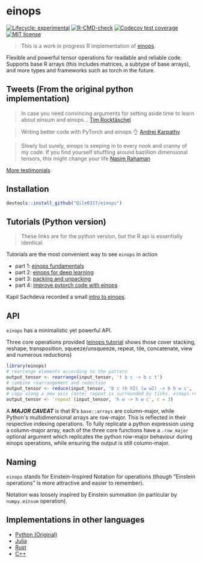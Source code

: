 # einops

<!-- badges: start -->
[![Lifecycle: experimental](https://img.shields.io/badge/lifecycle-experimental-orange.svg)](https://lifecycle.r-lib.org/articles/stages.html#experimental)
[![R-CMD-check](https://github.com/Qile0317/einops/actions/workflows/R-CMD-check.yaml/badge.svg)](https://github.com/Qile0317/einops/actions/workflows/R-CMD-check.yaml)
[![Codecov test coverage](https://codecov.io/gh/Qile0317/einops/graph/badge.svg)](https://app.codecov.io/gh/Qile0317/einops)
[![MIT license](https://img.shields.io/badge/license-MIT-green.svg)](https://github.com/Qile0317/einops/blob/main/LICENSE.md)
<!-- badges: end -->

> This is a work in progress R implementation of [einops](https://einops.rocks/).

Flexible and powerful tensor operations for readable and reliable code. <br />
Supports base R arrays (this includes matrices, a subtype of base arrays), and more types and frameworks such as torch in the future.

## Tweets (From the original python implementation)

> In case you need convincing arguments for setting aside time to learn about einsum and einops...
[Tim Rocktäschel](https://twitter.com/_rockt/status/1230818967205425152)

> Writing better code with PyTorch and einops 👌
[Andrej Karpathy](https://twitter.com/karpathy/status/1290826075916779520)

> Slowly but surely, einops is seeping in to every nook and cranny of my code. If you find yourself shuffling around bazillion dimensional tensors, this might change your life
[Nasim Rahaman](https://twitter.com/nasim_rahaman/status/1216022614755463169)

[More testimonials](https://einops.rocks/pages/testimonials/)

## Installation

```R
devtools::install_github("Qile0317/einops")
```

## Tutorials (Python version)

> These links are for the python version, but the R api is essentially identical.

Tutorials are the most convenient way to see `einops` in action

- part 1: [einops fundamentals](https://github.com/arogozhnikov/einops/blob/main/docs/1-einops-basics.ipynb)
- part 2: [einops for deep learning](https://github.com/arogozhnikov/einops/blob/main/docs/2-einops-for-deep-learning.ipynb)
- part 3: [packing and unpacking](https://github.com/arogozhnikov/einops/blob/main/docs/4-pack-and-unpack.ipynb)
- part 4: [improve pytorch code with einops](http://einops.rocks/pytorch-examples.html)

Kapil Sachdeva recorded a small [intro to einops](https://www.youtube.com/watch?v=xGy75Pjsqzo).

## API

`einops` has a minimalistic yet powerful API.

Three core operations provided ([einops tutorial](https://github.com/arogozhnikov/einops/blob/main/docs/)
shows those cover stacking, reshape, transposition, squeeze/unsqueeze, repeat, tile, concatenate, view and numerous reductions)

``` r
library(einops)
# rearrange elements according to the pattern
output_tensor <- rearrange(input_tensor, 't b c -> b c t')
# combine rearrangement and reduction
output_tensor <- reduce(input_tensor, 'b c (h h2) (w w2) -> b h w c', 'mean', h2 = 2, w2 = 2)
# copy along a new axis (note: repeat is surrounded by ticks. einops.repeat() works too)
output_tensor <- `repeat`(input_tensor, 'h w -> h w c', c = 3)
```

A ***MAJOR CAVEAT*** is that R's `base::arrays` are column-major, while Python's multidimensional arrays are row-major. This is reflected in their respective indexing operations. To fully replicate a python expression using a column-major array, each of the three core functions have a `.row_major` optional argument which replicates the python row-major behaviour during einops operations, while ensuring the output is still column-major.

<!-- TODO pack and unpack -->
<!-- TODO ### EinMix -->
<!-- TODO ### Layers -->

## Naming

`einops` stands for Einstein-Inspired Notation for operations 
(though "Einstein operations" is more attractive and easier to remember).

Notation was loosely inspired by Einstein summation (in particular by `numpy.einsum` operation).

<!-- TODO ## Why use `einops` notation?! -->

<!-- ## Supported frameworks

Einops works with ...

- `base::array`

Additionally, einops can be used with any framework that supports R's array access S3 generics -->

## Implementations in other languages

- [Python (Original)](https://einops.rocks/)
- [Julia](https://murrellgroup.github.io/Einops.jl/stable/)
- [Rust](https://docs.rs/einops/latest/einops/)
- [C++](https://github.com/dorpxam/einops-cpp)

